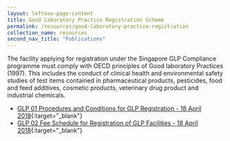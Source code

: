 ```yaml
---
layout: leftnav-page-content
title: Good Laboratory Practice Registration Scheme
permalink: /resources/good-laboratory-practice-registration
collection_name: resources
second_nav_title: "Publications"
---
```


The facility applying for registration under the Singapore GLP Compliance programme must comply with OECD principles of Good laboratory Practices (1997).  This includes the conduct of clinical health and environmental safety studies of test items contained in pharmaceutical products, pesticides, food and feed additives, cosmetic products, veterinary drug product and industrial chemicals.

* [GLP 01 Procedures and Conditions for GLP Registration - 18 April 2018](/files/documents/glp/GLP01%20Procedures%20and%20Conditions%20for%20GLP%20Registration_18%20April%202018.pdf){:target="_blank"}
* [GLP 02 Fee Schedule for Registration of GLP Facilities - 18 April 2018](/files/documents/glp/GLP02%20GLP%20Fee%20structure_18%20April%202018.pdf){:target="_blank"}
